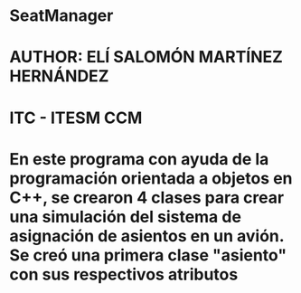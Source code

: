 # SeatManager
# AUTHOR: ELÍ SALOMÓN MARTÍNEZ HERNÁNDEZ
# ITC - ITESM CCM

# En este programa con ayuda de la programación orientada a objetos en C++, se crearon 4 clases para crear una simulación del sistema de asignación de asientos en un avión. Se creó una primera clase "asiento" con sus respectivos atributos
